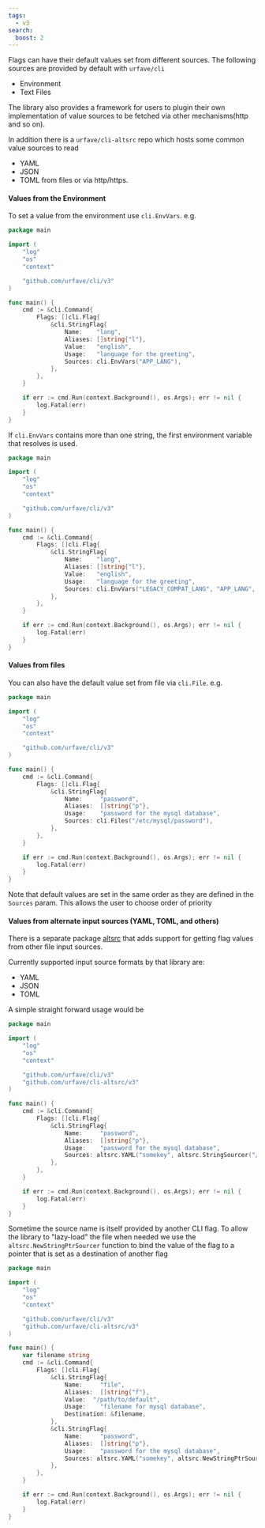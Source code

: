 ```yaml
---
tags:
  - v3
search:
  boost: 2
---
```


Flags can have their default values set from different sources. The following sources are
provided by default with `urfave/cli`
 - Environment
 - Text Files

The library also provides a framework for users to plugin their own implementation of value sources
to be fetched via other mechanisms(http and so on). 

In addition there is a `urfave/cli-altsrc` repo which hosts some common value sources to read 
 - YAML
 - JSON
 - TOML
from files or via http/https. 

#### Values from the Environment

To set a value from the environment use `cli.EnvVars`.  e.g.

<!-- {
  "args": ["&#45;&#45;help"],
  "output": "language for the greeting.*APP_LANG"
} -->
```go
package main

import (
	"log"
	"os"
	"context"

	"github.com/urfave/cli/v3"
)

func main() {
	cmd := &cli.Command{
		Flags: []cli.Flag{
			&cli.StringFlag{
				Name:    "lang",
				Aliases: []string{"l"},
				Value:   "english",
				Usage:   "language for the greeting",
				Sources: cli.EnvVars("APP_LANG"),
			},
		},
	}

	if err := cmd.Run(context.Background(), os.Args); err != nil {
		log.Fatal(err)
	}
}
```

If `cli.EnvVars` contains more than one string, the first environment variable that
resolves is used.

<!-- {
  "args": ["&#45;&#45;help"],
  "output": "language for the greeting.*LEGACY_COMPAT_LANG.*APP_LANG.*LANG"
} -->
```go
package main

import (
	"log"
	"os"
	"context"

	"github.com/urfave/cli/v3"
)

func main() {
	cmd := &cli.Command{
		Flags: []cli.Flag{
			&cli.StringFlag{
				Name:    "lang",
				Aliases: []string{"l"},
				Value:   "english",
				Usage:   "language for the greeting",
				Sources: cli.EnvVars("LEGACY_COMPAT_LANG", "APP_LANG", "LANG"),
			},
		},
	}

	if err := cmd.Run(context.Background(), os.Args); err != nil {
		log.Fatal(err)
	}
}
```

#### Values from files

You can also have the default value set from file via `cli.File`.  e.g.

<!-- {
  "args": ["&#45;&#45;help"],
  "output": "password for the mysql database"
} -->
```go
package main

import (
	"log"
	"os"
	"context"

	"github.com/urfave/cli/v3"
)

func main() {
	cmd := &cli.Command{
		Flags: []cli.Flag{
			&cli.StringFlag{
				Name:     "password",
				Aliases:  []string{"p"},
				Usage:    "password for the mysql database",
				Sources: cli.Files("/etc/mysql/password"),
			},
		},
	}

	if err := cmd.Run(context.Background(), os.Args); err != nil {
		log.Fatal(err)
	}
}
```

Note that default values are set in the same order as they are defined in the
`Sources` param. This allows the user to choose order of priority

#### Values from alternate input sources (YAML, TOML, and others)

There is a separate package [altsrc](https://github.com/urfave/cli-altsrc) that adds support for getting flag values
from other file input sources.

Currently supported input source formats by that library are:

- YAML
- JSON
- TOML

A simple straight forward usage would be

```go
package main

import (
	"log"
	"os"
	"context"

	"github.com/urfave/cli/v3"
	"github.com/urfave/cli-altsrc/v3"
)

func main() {
	cmd := &cli.Command{
		Flags: []cli.Flag{
			&cli.StringFlag{
				Name:     "password",
				Aliases:  []string{"p"},
				Usage:    "password for the mysql database",
				Sources: altsrc.YAML("somekey", altsrc.StringSourcer("/path/to/filename")),
			},
		},
	}

	if err := cmd.Run(context.Background(), os.Args); err != nil {
		log.Fatal(err)
	}
}
```

Sometime the source name is itself provided by another CLI flag. To allow the library to "lazy-load"
the file when needed we use the `altsrc.NewStringPtrSourcer` function to bind the value of the flag 
to a pointer that is set as a destination of another flag

```go
package main

import (
	"log"
	"os"
	"context"

	"github.com/urfave/cli/v3"
	"github.com/urfave/cli-altsrc/v3"
)

func main() {
	var filename string
	cmd := &cli.Command{
		Flags: []cli.Flag{
			&cli.StringFlag{
				Name:     "file",
				Aliases:  []string{"f"},
				Value:  "/path/to/default",
				Usage:    "filename for mysql database",
				Destination: &filename,
			},
			&cli.StringFlag{
				Name:     "password",
				Aliases:  []string{"p"},
				Usage:    "password for the mysql database",
				Sources: altsrc.YAML("somekey", altsrc.NewStringPtrSourcer(&filename)),
			},
		},
	}

	if err := cmd.Run(context.Background(), os.Args); err != nil {
		log.Fatal(err)
	}
}
```
